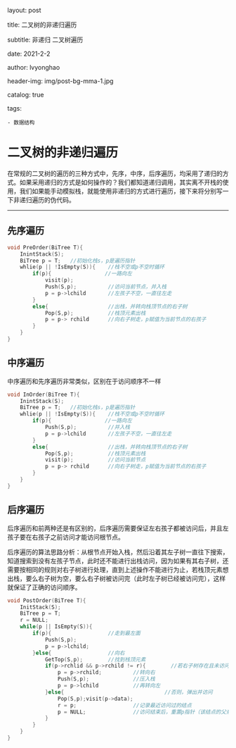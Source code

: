 layout:   post

title:    二叉树的非递归遍历

subtitle:  非递归 二叉树遍历

date:    2021-2-2

author:   lvyonghao

header-img: img/post-bg-mma-1.jpg

catalog: true

tags:

    - 数据结构



# 二叉树的非递归遍历

在常规的二叉树的遍历的三种方式中，先序，中序，后序遍历，均采用了递归的方式。如果采用递归的方式是如何操作的？我们都知道递归调用，其实离不开栈的使用，我们如果能手动模拟栈，就能使用非递归的方式进行遍历，接下来将分别写一下非递归遍历的伪代码。

---

## 先序遍历

```c++
void PreOrder(BiTree T){
	InintStack(S);
	BiTree p = T;	//初始化栈s，p是遍历指针
	whlie(p || !IsEmpty(S)){	//栈不空或p不空时循环
		if(p){				   //一路向左
			visit(p);
			Push(S,p);			//访问当前节点，并入栈
			p = p->lchild		//左孩子不空，一直往左走
		}
		else{					//出栈，并转向栈顶节点的右子树
			Pop(S,p);			//栈顶元素出栈
			p = p-> rchild		//向右子树走，p赋值为当前节点的右孩子
		}
	}
}
```

## 中序遍历

中序遍历和先序遍历非常类似，区别在于访问顺序不一样

```c++
void InOrder(BiTree T){
	InintStack(S);
	BiTree p = T;	//初始化栈s，p是遍历指针
	whlie(p || !IsEmpty(S)){	//栈不空或p不空时循环
		if(p){				   //一路向左
			Push(S,p);			//并入栈
			p = p->lchild		//左孩子不空，一直往左走
		}
		else{					//出栈，并转向栈顶节点的右子树
			Pop(S,p);			//栈顶元素出栈
			visit(p);			//访问当前节点
			p = p-> rchild		//向右子树走，p赋值为当前节点的右孩子
		}
    }
}
```

## 后序遍历

后序遍历和前两种还是有区别的，后序遍历需要保证左右孩子都被访问后，并且左孩子要在右孩子之前访问才能访问根节点。

后序遍历的算法思路分析：从根节点开始入栈，然后沿着其左子树一直往下搜索，知道搜索到没有左孩子节点，此时还不能进行出栈访问，因为如果有其右子树，还需要按相同的规则对右子树进行处理，直到上述操作不能进行为止，若栈顶元素想出栈，要么右子树为空，要么右子树被访问完（此时左子树已经被访问完），这样就保证了正确的访问顺序。

```c++
void PostOrder(BiTree T){
	InitStack(S);
	BiTree p = T;
	r = NULL;
	while(p || IsEmpty(S)){
		if(p){					//走到最左面
			Push(S,p);
			p = p->lchild;
		}else{					//向右
			GetTop(S,p);		//找到栈顶元素
			if(p->rchlid && p->rchild != r){		//若右子树存在且未访问
				p = p->rchild;			//转向右
				Push(S,p);				//压入栈
				p = p->lchild			//再转向左
			}else{								  //否则，弹出并访问
				Pop(S,p);visit(p->data);
				r = p;					//记录最近访问过的结点
				p = NULL;				//访问结束后，重置p指针（该结点的父亲结点只有左孩子）
			}
		}
	}
}
```


